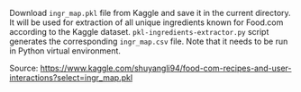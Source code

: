 Download `ingr_map.pkl` file from Kaggle and save it in the current directory. It will be used
for extraction of all unique ingredients known for Food.com according to the Kaggle dataset.
`pkl-ingredients-extractor.py` script generates the corresponding `ingr_map.csv` file. Note that it needs to be run in Python virtual environment.

Source:
https://www.kaggle.com/shuyangli94/food-com-recipes-and-user-interactions?select=ingr_map.pkl